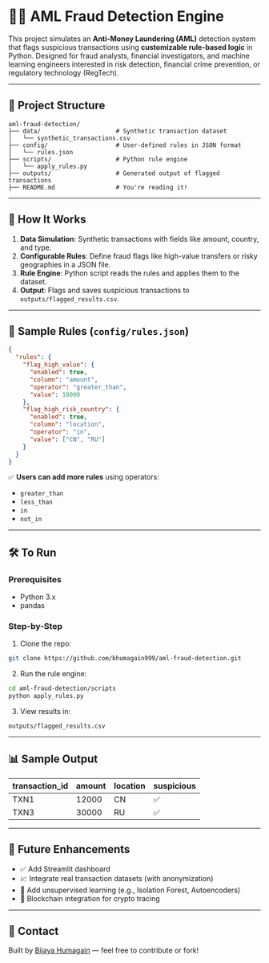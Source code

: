 # 🕵️‍♀️ AML Fraud Detection Engine

This project simulates an **Anti-Money Laundering (AML)** detection system that flags suspicious transactions using **customizable rule-based logic** in Python. Designed for fraud analysts, financial investigators, and machine learning engineers interested in risk detection, financial crime prevention, or regulatory technology (RegTech).

---

## 📂 Project Structure

```
aml-fraud-detection/
├── data/                     # Synthetic transaction dataset
│   └── synthetic_transactions.csv
├── config/                   # User-defined rules in JSON format
│   └── rules.json
├── scripts/                  # Python rule engine
│   └── apply_rules.py
├── outputs/                  # Generated output of flagged transactions
├── README.md                 # You're reading it!
```

---

## 🧠 How It Works

1. **Data Simulation**: Synthetic transactions with fields like amount, country, and type.
2. **Configurable Rules**: Define fraud flags like high-value transfers or risky geographies in a JSON file.
3. **Rule Engine**: Python script reads the rules and applies them to the dataset.
4. **Output**: Flags and saves suspicious transactions to `outputs/flagged_results.csv`.

---

## 📌 Sample Rules (`config/rules.json`)

```json
{
  "rules": {
    "flag_high_value": {
      "enabled": true,
      "column": "amount",
      "operator": "greater_than",
      "value": 10000
    },
    "flag_high_risk_country": {
      "enabled": true,
      "column": "location",
      "operator": "in",
      "value": ["CN", "RU"]
    }
  }
}
```

✅ **Users can add more rules** using operators:
- `greater_than`
- `less_than`
- `in`
- `not_in`

---

## 🛠️ To Run

### Prerequisites
- Python 3.x
- pandas

### Step-by-Step

1. Clone the repo:
```bash
git clone https://github.com/bhumagain999/aml-fraud-detection.git
```

2. Run the rule engine:
```bash
cd aml-fraud-detection/scripts
python apply_rules.py
```

3. View results in:
```
outputs/flagged_results.csv
```

---

## 📊 Sample Output

| transaction_id | amount | location | suspicious |
|----------------|--------|----------|------------|
| TXN1           | 12000  | CN       | ✅         |
| TXN3           | 30000  | RU       | ✅         |

---

## 🚀 Future Enhancements

- ✅ Add Streamlit dashboard
- 📈 Integrate real transaction datasets (with anonymization)
- 🤖 Add unsupervised learning (e.g., Isolation Forest, Autoencoders)
- 🧩 Blockchain integration for crypto tracing

---

## 📧 Contact

Built by [Bijaya Humagain](https://github.com/bhumagain999) — feel free to contribute or fork!
